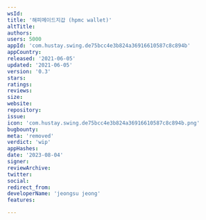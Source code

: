 ```yaml
---
wsId: 
title: '해피메이드지갑 (hpmc wallet)'
altTitle: 
authors: 
users: 5000
appId: 'com.hustay.swing.de75bcc4e3b824a36916610587c8c894b'
appCountry: 
released: '2021-06-05'
updated: '2021-06-05'
version: '0.3'
stars: 
ratings: 
reviews: 
size: 
website: 
repository: 
issue: 
icon: 'com.hustay.swing.de75bcc4e3b824a36916610587c8c894b.png'
bugbounty: 
meta: 'removed'
verdict: 'wip'
appHashes: 
date: '2023-08-04'
signer: 
reviewArchive: 
twitter: 
social: 
redirect_from: 
developerName: 'jeongsu jeong'
features: 

---
```


